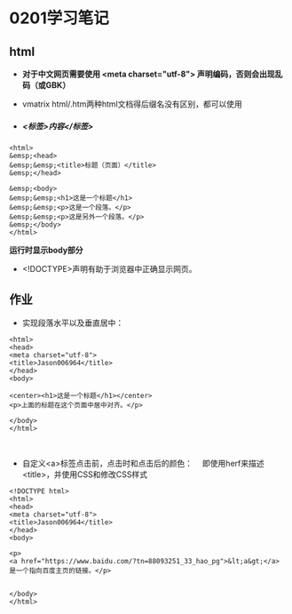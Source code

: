 # 0201学习笔记
## html ## 
* **对于中文网页需要使用 &lt;meta charset="utf-8"&gt; 声明编码，否则会出现乱码（或GBK）**

* vmatrix html/.htm两种html文档得后缀名没有区别，都可以使用

* ##### <标签>内容</标签> #####
```
<html>
&emsp;<head>
&emsp;&emsp;<title>标题（页面）</title>
&emsp;</head>

&emsp;<body>
&emsp;&emsp;<h1>这是一个标题</h1>
&emsp;&emsp;<p>这是一个段落。</p>
&emsp;&emsp;<p>这是另外一个段落。</p>
&emsp;</body>
</html>
```
**运行时显示body部分**


* &lt;!DOCTYPE&gt;声明有助于浏览器中正确显示网页。


## 作业

* 实现段落水平以及垂直居中：
```<!DOCTYPE html>
<html>
<head> 
<meta charset="utf-8"> 
<title>Jason006964</title> 
</head>
<body>

<center><h1>这是一个标题</h1></center>
<p>上面的标题在这个页面中居中对齐。</p>

</body>
</html>

```
&emsp;
* 自定义&lt;a&gt;标签点击前，点击时和点击后的颜色：
&emsp;即使用herf来描述&lt;title&gt;，并使用CSS和修改CSS样式
```
<!DOCTYPE html>
<html>
<head> 
<meta charset="utf-8"> 
<title>Jason006964</title> 
</head>
<body>

<p>
<a href="https://www.baidu.com/?tn=88093251_33_hao_pg">&lt;a&gt;</a> 是一个指向百度主页的链接。</p>


</body>
</html>
```

